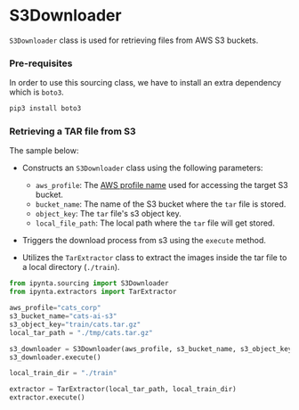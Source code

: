 # S3Downloader

`S3Downloader` class is used for retrieving files from AWS S3 buckets.

### Pre-requisites

In order to use this sourcing class, we have to install an extra dependency which is `boto3`.

```sh
pip3 install boto3
```

### Retrieving a TAR file from S3

The sample below:

- Constructs an `S3Downloader` class using the following parameters:

  - `aws_profile`: The [AWS profile name](https://docs.aws.amazon.com/cli/latest/userguide/cli-configure-profiles.html) used for accessing the target S3 bucket.
  - `bucket_name`: The name of the S3 bucket where the `tar` file is stored.
  - `object_key`: The `tar` file's s3 object key.
  - `local_file_path`: The local path where the `tar` file will get stored.

- Triggers the download process from s3 using the `execute` method.
- Utilizes the `TarExtractor` class to extract the images inside the tar file to a local directory (`./train`).

```py
from ipynta.sourcing import S3Downloader
from ipynta.extractors import TarExtractor

aws_profile="cats_corp"
s3_bucket_name="cats-ai-s3"
s3_object_key="train/cats.tar.gz"
local_tar_path = "./tmp/cats.tar.gz"

s3_downloader = S3Downloader(aws_profile, s3_bucket_name, s3_object_key, local_tar_path)
s3_downloader.execute()

local_train_dir = "./train"

extractor = TarExtractor(local_tar_path, local_train_dir)
extractor.execute()
```
